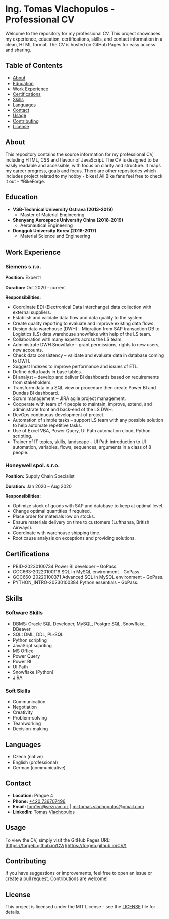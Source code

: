 # Ing. Tomas Vlachopulos - Professional CV

Welcome to the repository for my professional CV. This project showcases my experience, education, certifications, skills, and contact information in a clean, HTML format. The CV is hosted on GitHub Pages for easy access and sharing.

## Table of Contents

- [About](#about)
- [Education](#education)
- [Work Experience](#work-experience)
- [Certifications](#certifications)
- [Skills](#skills)
- [Languages](#languages)
- [Contact](#contact)
- [Usage](#usage)
- [Contributing](#contributing)
- [License](#license)

## About

This repository contains the source information for my professional CV, including HTML, CSS and flavour of JavaScript. The CV is designed to be easily readable and accessible, with focus on clarity and structure.
It maps my career progress, goals and focus.
There are other repositories which includes project related to my hobby - bikes!
All Bike fans feel free to check it out - #BikeForge.

## Education

- **VSB-Technical University Ostrava (2013-2019)**
  - Master of Material Engineering
- **Shenyang Aerospace University China (2018-2019)**
  - Aeronautical Engineering
- **Dongguk University Korea (2016-2017)**
  - Material Science and Engineering
## Work Experience

### Siemens s.r.o.
**Position:** Expert1

**Duration:** Oct 2020 - current

**Responsibilities:**
- Coordinate EDI (Electronical Data Interchange) data collection with external suppliers.
- Establish and validate data flow and data quality to the system.
- Create quality reporting to evaluate and improve existing data flows.
- Design data warehouse (DWH) – Migration from SAP transaction DB to Logistics (LS) data warehouse snowflake with help of the LS team.
- Collaboration with many experts across the LS team.
- Administrate DWH Snowflake – grant permissions, rights to new users, new accounts.
- Check data consistency – validate and evaluate data in database coming to DWH.
- Suggest Indexes to improve performance and issues of ETL.
- Define delta loads in base tables.
- BI analyst – develop and deliver BI dashboards based on requirements from stakeholders.
- Transform data in a SQL view or procedure then create Power BI and Dundas BI dashboard.
- Scrum management – JIRA agile project management.
- Cooperate with team of 4 people to maintain, improve, extend, and administrate front and back-end of the LS DWH.
- DevOps continuous development of project.
- Automation of simple tasks – support LS team with any possible solution to help automate repetitive tasks.
- Use of Excel VBA, Power Query, UI Path automation cloud, Python scripting.
- Trainer of IT topics, skills, landscape – UI Path introduction to UI automation, variables, flows, sequences, arguments in a class of 8 people.

### Honeywell spol. s.r.o.
**Position:** Supply Chain Specialist

**Duration:** Jan 2020 – Aug 2020

**Responsibilities:**
- Optimize stock of goods with SAP and database to keep at optimal level.
- Change optimal quantities if required.
- Place order for materials low on stocks.
- Ensure materials delivery on time to customers (Lufthansa, British Airways).
- Coordinate with warehouse shipping time.
- Root cause analysis on exceptions and providing solutions.

## Certifications

- PBID-20230100734 Power BI developer – GoPass.
- GOC663-20220100119 SQL in MySQL environment – GoPass.
- GOC660-20220100371 Advanced SQL in MySQL environment – GoPass.
- PYTHON_INTRO-20230100384 Python essentials – GoPass.

## Skills

### Software Skills
- DBMS: Oracle SQL Developer, MySQL, Postgre SQL, Snowflake, DBeaver
- SQL: DML, DDL, PL-SQL
- Python scripting
- JavaSript scpriting
- MS Office
- Power Query
- Power BI
- UI Path
- Snowflake (Python)
- JIRA

### Soft Skills
- Communication
- Negotiation
- Creativity
- Problem-solving
- Teamworking
- Decision-making

## Languages

- Czech (native)
- English (professional)
- German (communicative)

## Contact

- **Location:** Prague 4
- **Phone:** [+420 736707496](tel:+420736707496)
- **Email:** [tom1en@seznam.cz](mailto:tom1en@seznam.cz) | [mr.tomas.vlachopulos@gmail.com](mailto:mr.tomas.vlachopulos@gmail.com)
- **LinkedIn:** [Tomas Vlachopulos](https://www.linkedin.com/in/tomas-vlachopulos/)

## Usage

To view the CV, simply visit the GitHub Pages URL: [https://forgeb.github.io/CV/](https://forgeb.github.io/CV/)

## Contributing

If you have suggestions or improvements, feel free to open an issue or create a pull request. Contributions are welcome!

## License

This project is licensed under the MIT License - see the [LICENSE](LICENSE) file for details.
